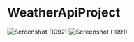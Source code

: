 # WeatherApiProject



![Screenshot (1092)](https://user-images.githubusercontent.com/92091318/224329990-37445a6b-64ff-4fc8-8e48-0ff83008dbc5.png)
![Screenshot (1091)](https://user-images.githubusercontent.com/92091318/224330014-dc598deb-a309-4083-b7df-2080bbbb4746.png)
